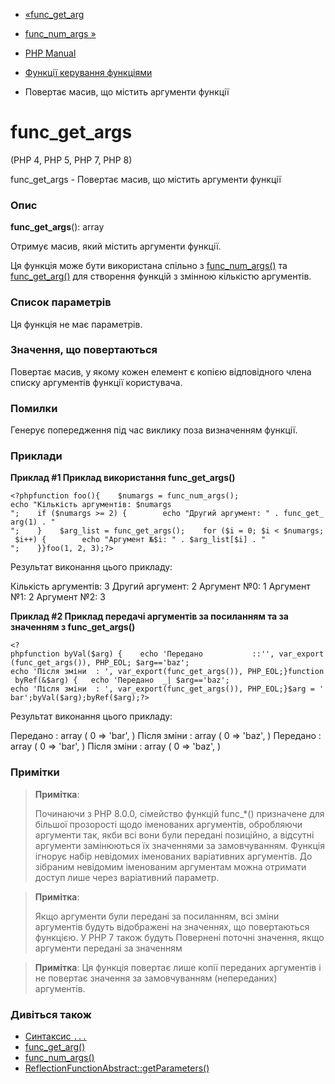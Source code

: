 - [«func_get_arg](function.func-get-arg.md)
- [func_num_args »](function.func-num-args.md)

- [PHP Manual](index.md)
- [Функції керування функціями](ref.funchand.md)
- Повертає масив, що містить аргументи функції

# func_get_args

(PHP 4, PHP 5, PHP 7, PHP 8)

func_get_args - Повертає масив, що містить аргументи функції

### Опис

**func_get_args**(): array

Отримує масив, який містить аргументи функції.

Ця функція може бути використана спільно з
[func_num_args()](function.func-num-args.md) та
[func_get_arg()](function.func-get-arg.md) для створення функцій з
змінною кількістю аргументів.

### Список параметрів

Ця функція не має параметрів.

### Значення, що повертаються

Повертає масив, у якому кожен елемент є копією
відповідного члена списку аргументів функції користувача.

### Помилки

Генерує попередження під час виклику поза визначенням функції.

### Приклади

**Приклад #1 Приклад використання **func_get_args()****

` <?phpfunction foo(){    $numargs = func_num_args(); echo "Кількість аргументів: $numargs
";    if ($numargs >= 2) {        echo "Другий аргумент: " . func_get_arg(1) . "
";    }    $arg_list = func_get_args();    for ($i = 0; $i < $numargs; $i++) {        echo "Аргумент №$i: " . $arg_list[$i] . "
";    }}foo(1, 2, 3);?> `

Результат виконання цього прикладу:

Кількість аргументів: 3
Другий аргумент: 2
Аргумент №0: 1
Аргумент №1: 2
Аргумент №2: 3

**Приклад #2 Приклад передачі аргументів за посиланням та за значенням з
**func_get_args()****

` <?phpfunction byVal($arg) {    echo 'Передано           ::'', var_export(func_get_args()), PHP_EOL; $arg=='baz'; echo 'Після зміни  : ', var_export(func_get_args()), PHP_EOL;}function byRef(&$arg) {   echo 'Передано  _| $arg=='baz'; echo 'Після зміни  : ', var_export(func_get_args()), PHP_EOL;}$arg = 'bar';byVal($arg);byRef($arg);?> `

Результат виконання цього прикладу:


Передано : array (
0 =\> 'bar',
)
Після зміни : array (
0 =\> 'baz',
)
Передано : array (
0 =\> 'bar',
)
Після зміни : array (
0 =\> 'baz',
)

### Примітки

> **Примітка**:
>
> Починаючи з PHP 8.0.0, сімейство функцій func\_\*() призначене для
> більшої прозорості щодо іменованих аргументів, обробляючи
> аргументи так, якби всі вони були передані позиційно, а
> відсутні аргументи замінюються їх значеннями за замовчуванням. Функція
> ігнорує набір невідомих іменованих варіативних аргументів. До
> зібраним невідомим іменованим аргументам можна отримати доступ
> лише через варіативний параметр.

> **Примітка**:
>
> Якщо аргументи були передані за посиланням, всі зміни аргументів
> будуть відображені на значеннях, що повертаються функцією. У PHP 7 також будуть
> Повернені поточні значення, якщо аргументи передані за значенням

> **Примітка**: Ця функція повертає лише копії переданих
> аргументів і не повертає значення за замовчуванням (непереданих)
> аргументів.

### Дивіться також

- [Синтаксис `...`](functions.arguments.md#functions.variable-arg-list)
- [func_get_arg()](function.func-get-arg.md)
- [func_num_args()](function.func-num-args.md)
- [ReflectionFunctionAbstract::getParameters()](reflectionfunctionabstract.getparameters.md)
